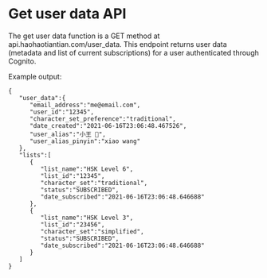 # Get user data API

The get user data function is a GET method at api.haohaotiantian.com/user_data.
This endpoint returns user data (metadata and list of current subscriptions) for a user authenticated through Cognito.

Example output:
````
{
   "user_data":{
      "email_address":"me@email.com",
      "user_id":"12345",
      "character_set_preference":"traditional",
      "date_created":"2021-06-16T23:06:48.467526",
      "user_alias":"小王 📙",
      "user_alias_pinyin":"xiao wang"
   },
   "lists":[
      {
         "list_name":"HSK Level 6",
         "list_id":"12345",
         "character_set":"traditional",
         "status":"SUBSCRIBED",
         "date_subscribed":"2021-06-16T23:06:48.646688"
      },
      {
         "list_name":"HSK Level 3",
         "list_id":"23456",
         "character_set":"simplified",
         "status":"SUBSCRIBED",
         "date_subscribed":"2021-06-16T23:06:48.646688"
      }
   ]
}
````